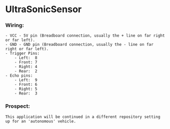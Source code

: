 # UltraSonicSensor
### Wiring:
    - VCC - 5V pin (Breadboard connection, usually the + line on far right or far left).
    - GND - GND pin (Breadboard connection, usually the - line on far right or far left).
    - Trigger Pins:
        - Left:  8
        - Front: 7
        - Right: 4
        - Rear:  2
    - Echo pins: 
        - Left:  9
        - Front: 6
        - Right: 5
        - Rear:  3
        
### Prospect:
    This application will be continued in a different repository setting up for an 'autonomous' vehicle.      
   
   
